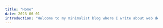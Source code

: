 ```yaml
---
title: "Home"
date: 2023-06-01
introduction: "Welcome to my minimalist blog where I write about web development, technology, and programming. This is a static site built with Hugo, styled to match the original site exactly."
---
```

